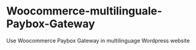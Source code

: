 # Woocommerce-multilinguale-Paybox-Gateway
Use Woocommerce Paybox Gateway in multilinguage Wordpress website
